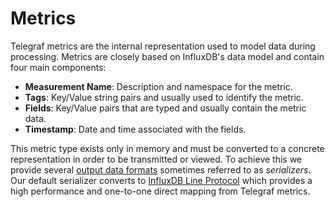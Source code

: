# Metrics

Telegraf metrics are the internal representation used to model data during
processing.  Metrics are closely based on InfluxDB's data model and contain
four main components:

- **Measurement Name**: Description and namespace for the metric.
- **Tags**: Key/Value string pairs and usually used to identify the
  metric.
- **Fields**: Key/Value pairs that are typed and usually contain the
  metric data.
- **Timestamp**: Date and time associated with the fields.

This metric type exists only in memory and must be converted to a concrete
representation in order to be transmitted or viewed.  To achieve this we
provide several [output data formats][] sometimes referred to as
*serializers*.  Our default serializer converts to [InfluxDB Line
Protocol][line protocol] which provides a high performance and one-to-one
direct mapping from Telegraf metrics.

[output data formats]: /docs/DATA_FORMATS_OUTPUT.md
[line protocol]: /plugins/serializers/influx
